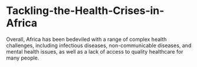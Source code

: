 # Tackling-the-Health-Crises-in-Africa
Overall, Africa has been bedeviled with a range of complex health challenges, including infectious diseases, non-communicable diseases, and mental health issues, as well as a lack of access to quality healthcare for many people.
